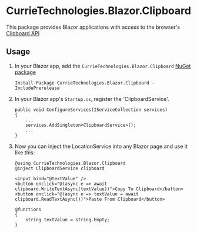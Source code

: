 # CurrieTechnologies.Blazor.Clipboard
This package provides Blazor applications with access to the browser's [Clipboard API](https://developer.mozilla.org/en-US/docs/Web/API/Clipboard)

## Usage
1) In your Blazor app, add the `CurrieTechnologies.Blazor.Clipboard` [NuGet package](https://www.nuget.org/packages/CurrieTechnologies.Blazor.Clipboard/0.1.2)

    ```
    Install-Package CurrieTechnologies.Blazor.Clipboard -IncludePrerelease
    ```

1) In your Blazor app's `Startup.cs`, register the 'ClipboardService'.

    ```
    public void ConfigureServices(IServiceCollection services)
    {
        ...
        services.AddSingleton<ClipboardService>();
        ...
    }
    ```

1) Now you can inject the LocationService into any Blazor page and use it like this:

    ```
    @using CurrieTechnologies.Blazor.Clipboard
    @inject ClipboardService clipboard
    
    <input bind="@textValue" />
    <button onclick="@(async e => await clipboard.WriteTextAsync(textValue))">Copy To Clipboard</button>
    <button onclick="@(async e => textValue = await clipboard.ReadTextAsync())">Paste From Clipboard</button>

    @functions
    {
        string textValue = string.Empty;
    }
    ```
